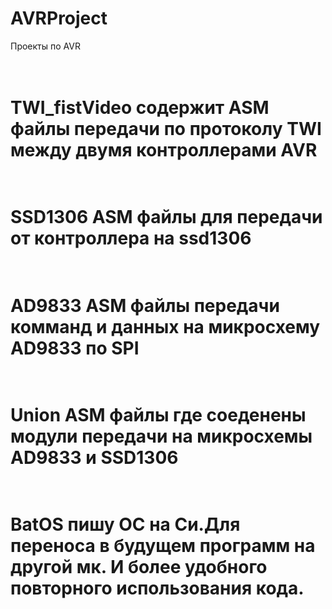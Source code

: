 # AVRProject
Проекты по AVR

<br> TWI_fistVideo содержит ASM файлы передачи по протоколу TWI между двумя контроллерами AVR
==================================================================
<br>SSD1306 ASM файлы для передачи от контроллера на ssd1306 
==================================================================
<br>AD9833 ASM файлы передачи комманд и данных на микросхему AD9833 по SPI
==================================================================
<br>Union ASM файлы где соеденены модули передачи на микросхемы AD9833 и SSD1306
==================================================================
<br>BatOS пишу ОС на Си.Для переноса в будущем программ на другой мк. И более удобного повторного использования кода.
==================================================================
